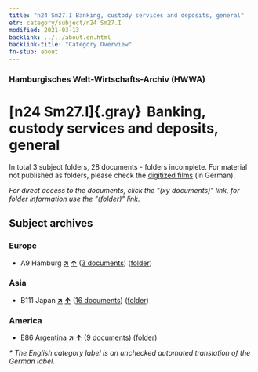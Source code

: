 ```yaml
---
title: "n24 Sm27.I Banking, custody services and deposits, general"
etr: category/subject/n24 Sm27.I
modified: 2021-03-13
backlink: ../../about.en.html
backlink-title: "Category Overview"
fn-stub: about
---
```


### Hamburgisches Welt-Wirtschafts-Archiv (HWWA)
# [n24 Sm27.I]{.gray}&#8201; Banking, custody services and deposits, general&#160; 





In total 3 subject folders, 28 documents - folders incomplete.
For material not published as folders, please check the [digitized films](/film/h1_sh) (in German).

_For direct access to the documents, click the "(xy documents)" link, for folder information use the "(folder)" link._

## Subject archives



### Europe

- A9 Hamburg [**&nearr;**](../../../geo/i/140905/about.en.html "Hamburg (all folders)") [**&uarr;**](../../../geo/about.en.html#A9 "Country category system") (<a href="https://pm20.zbw.eu/dfgview/sh/140905,145395" title="about: Hamburg : Banking, custody services and deposits, general" target="_blank">3 documents</a>) ([folder](http://purl.org/pressemappe20/folder/sh/140905,145395))

### Asia

- B111 Japan [**&nearr;**](../../../geo/i/141272/about.en.html "Japan (all folders)") [**&uarr;**](../../../geo/about.en.html#B111 "Country category system") (<a href="https://pm20.zbw.eu/dfgview/sh/141272,145395" title="about: Japan : Banking, custody services and deposits, general" target="_blank">16 documents</a>) ([folder](http://purl.org/pressemappe20/folder/sh/141272,145395))

### America

- E86 Argentina [**&nearr;**](../../../geo/i/141692/about.en.html "Argentina (all folders)") [**&uarr;**](../../../geo/about.en.html#E86 "Country category system") (<a href="https://pm20.zbw.eu/dfgview/sh/141692,145395" title="about: Argentina : Banking, custody services and deposits, general" target="_blank">9 documents</a>) ([folder](http://purl.org/pressemappe20/folder/sh/141692,145395))


_* The English category label is an unchecked automated translation of the German label._

